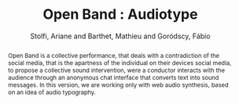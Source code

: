 --- 
  title: "Open Band : Audiotype" 
  abstract: "Open Band is a collective performance, that deals with a contradiction of the social media, that is the apartness of the individual on their devices social media, to propose a collective sound intervention, were a conductor interacts with the audience through an anonymous chat interface that converts text into sound messages. In this version, we are working only with web audio synthesis, based on an idea of audio typography." 
  address: "London" 
  author: "Stolfi, Ariane and Barthet, Mathieu and Goródscy, Fábio" 
  booktitle: "Proceedings of the International Web Audio Conference" 
  editor: "Thalmann, Florian and Ewert, Sebastian" 
  month: "Proceedings of the International Web Audio Conference"
  pages: "" 
  publisher: "Queen Mary University of London" 
  series: "WAC '17"
  type: "Performance"  
  year: "2017" 
  id: "2017_EA_13" 
  tags: year2017 
  pdflink: /_data/papers/pdf/2017/2017_13.pdf
  ISSN: Can't find it!
---
